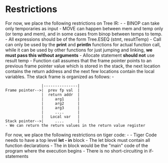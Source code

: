 # Restrictions

For now, we place the following restrictions on Tree IR: -
    - BINOP can take only temporaries as input
    - MOVE can happen between mem and temp only (or temp and mem), and
    in some cases from binop between temps to temp.
    - All expressions should be of the form Tree.ESEQ (stmt, resultTemp)
    - Call can only be used by the **print** and **println** functions
    for actual function call, while it can be used by other functions
    for just jumping and linking, **we must pass this without arguments**
    - Allocate statement **should not** use result temp
    - Function call assumes that the frame pointer points to an previous
    frame pointer value which is stored in the stack, the next location
    contains the return address and the next few locations contain the local
    variables. The stack frame is organized as follows: -

                    |---------------|
    Frame pointer-->|  prev fp val  | 
                    |  return addr  | 
                    |     arg1      |
                    |     arg2      |
                    |     arg3      |
                    |     ....      |
                    |   Local var   |
    Stack pointer-->|     ....      |
    - We can return the return values in the return value register

For now, we place the following restrictions on tiger code: -
    - Tiger Code needs to have a top level **let - in** block
    - The let block must contain all function declarations
    - The in block would be the "main" code of the program where the execution begins
    - There is no short-circuiting in if-statements

